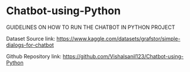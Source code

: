 # Chatbot-using-Python
GUIDELINES ON HOW TO RUN THE CHATBOT IN PYTHON PROJECT 

Dataset Source link: 
https://www.kaggle.com/datasets/grafstor/simple-dialogs-for-chatbot


Github Repository link:
https://github.com/Vishalsanil123/Chatbot-using-Python
